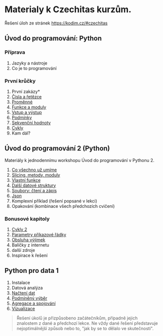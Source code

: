# Materialy k Czechitas kurzům.

Řešení úloh ze stránek https://kodim.cz/#czechitas


## Úvod do programování: Python

### Příprava

1. Jazyky a nástroje
2. Co je to programování

### První krůčky

1. První zakázy*
2. [Čísla a řetězce](udp_1/cisla_retezce.md)
3. [Proměnné](udp_1/promenne.md)
4. [Funkce a moduly](udp_1/funkce_moduly.md)
5. [Vstup a výstup](udp_1/vstup_vystup.md)
6. [Podmínky](udp_1/podminky.md)
7. [Sekvenční hodnoty](udp_1/sekvence.md)
8. [Cykly](udp_1/cykly.md)
9. Kam dál?

## Úvod do programování 2 (Python)

Materiály k jednodennímu workshopu Úvod do programování v Pythonu 2.

1. [Co všechno už umíme](udp_2/co_umime.md)
2. [Slicing, metody, moduly](udp_2/slicing_metody_moduly.md)
3. [Vlastní funkce](udp_2/funkce.md)
4. [Další datové struktury](udp_2/datove_struktury.md)
5. [Soubory: čtení a zápis](udp_2/soubory_cteni_zapis.md)
6. [Json](udp_2/json.md)
7. Komplexní příklad (řešení popsané v lekci)
8. Opakování (kombinace všech předchozích cvičení)

### Bonusové kapitoly

1. [Cykly 2](udp_2/cykly_2.md)
2. [Parametry příkazové řádky](udp_2/prikazova_radka.md)
3. [Obsluha výjimek](udp_2/vyjimky.md)
4. Balíčky z internetu
5. další zdroje
6. Inspirace k řešení

## Python pro data 1

1. Instalace
2. Datová analýza
3. [Načtení dat](data_1/nacteni_dat.md)
4. [Podmíněný výběr](data_1/podmineny_vyber.md)
5. [Agregace a spojování](data_1/agregace_spojovani.md)
6. [Vizualizace](data_1/vizualizace.md)

> Řešení úkolů je přizpůsobeno začátečníkům, případně jejich znalostem z dané a předchozí lekce.
> Ne vždy dané řešení představuje nejoptimálnější způsob nebo to, "jak by se to dělalo ve skutečnosti".